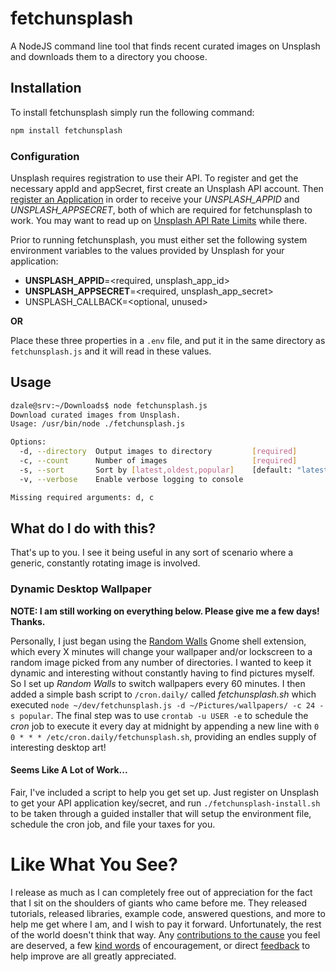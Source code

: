 # fetchunsplash

A NodeJS command line tool that finds recent curated images on Unsplash and downloads them to a directory you choose.

## Installation

To install fetchunsplash simply run the following command:

```sh
npm install fetchunsplash
```

### Configuration

Unsplash requires registration to use their API. To register and get the necessary appId and appSecret, first create an Unsplash API account. Then [register an Application](https://unsplash.com/documentation#registering-your-application) in order to receive your *UNSPLASH_APPID* and *UNSPLASH_APPSECRET*, both of which are required for fetchunsplash to work. You may want to read up on [Unsplash API Rate Limits](https://unsplash.com/documentation#rate-limiting) while there.

Prior to running fetchunsplash, you must either set the following system environment variables to the values provided by Unsplash for your application:

 * **UNSPLASH_APPID**=<required, unsplash_app_id>
 * **UNSPLASH_APPSECRET**=<required, unsplash_app_secret>
 * UNSPLASH_CALLBACK=<optional, unused>

**OR** 

Place these three properties in a `.env` file, and put it in the same directory as `fetchunsplash.js` and it will read in these values.


## Usage

```sh
dzale@srv:~/Downloads$ node fetchunsplash.js 
Download curated images from Unsplash.
Usage: /usr/bin/node ./fetchunsplash.js

Options:
  -d, --directory  Output images to directory         [required]
  -c, --count      Number of images                   [required]
  -s, --sort       Sort by [latest,oldest,popular]    [default: "latest"]
  -v, --verbose    Enable verbose logging to console

Missing required arguments: d, c

```


## What do I do with this?

That's up to you. I see it being useful in any sort of scenario where a generic, constantly rotating image is involved.

### Dynamic Desktop Wallpaper

**NOTE: I am still working on everything below. Please give me a few days! Thanks.**

Personally, I just began using the [Random Walls](https://github.com/rodakorn/randwall) Gnome shell extension, which every X minutes will change your wallpaper and/or lockscreen to a random image picked from any number of directories. I wanted to keep it dynamic and interesting without constantly having to find pictures myself. So I set up *Random Walls* to switch wallpapers every 60 minutes.
I then added a simple bash script to `/cron.daily/` called *fetchunsplash.sh* which executed `node ~/dev/fetchunsplash.js -d ~/Pictures/wallpapers/ -c 24 -s popular`.
The final step was to use `crontab -u USER -e` to schedule the *cron* job to execute it every day at midnight by appending a new line with `0 0 * * * /etc/cron.daily/fetchunsplash.sh`, providing an endles supply of interesting desktop art!

#### Seems Like A Lot of Work...

Fair, I've included a script to help you get set up. Just register on Unsplash to get your API application key/secret, and run `./fetchunsplash-install.sh` to be taken through a guided installer that will setup the environment file, schedule the cron job, and file your taxes for you.

# Like What You See?

I release as much as I can completely free out of appreciation for the fact that I sit on the shoulders of giants who came before me. They released tutorials, released libraries, example code, answered questions, and more to help me get where I am, and I wish to pay it forward. Unfortunately, the rest of the world doesn't think that way. Any [contributions to the cause](https://dzale.net/donate) you feel are deserved, a few [kind words](mailto:david.zaletanski@gmail.com) of encouragement, or direct [feedback](https://github.com/david-zaletanski/fetchunsplash/issues) to help improve are all greatly appreciated. 
